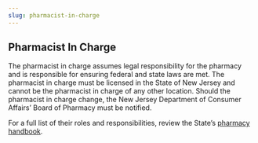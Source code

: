 ```yaml
---
slug: pharmacist-in-charge
---
```

## Pharmacist In Charge

The pharmacist in charge assumes legal responsibility for the pharmacy and is responsible for ensuring federal and state laws are met. The pharmacist in charge must be licensed in the State of New Jersey and cannot be the pharmacist in charge of any other location. Should the pharmacist in charge change, the New Jersey Department of Consumer Affairs’ Board of Pharmacy must be notified.

For a full list of their roles and responsibilities, review the State’s [pharmacy handbook](https://www.njconsumeraffairs.gov/regulations/Chapter-39-State-Board-of-Pharmacy.pdf).